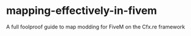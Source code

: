 # mapping-effectively-in-fivem
A full foolproof guide to map modding for FiveM on the Cfx.re framework
